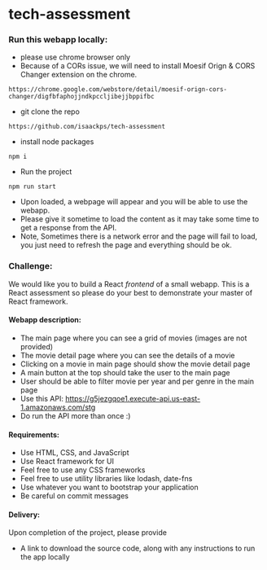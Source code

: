 # tech-assessment

### Run this webapp locally:
* please use chrome browser only
* Because of a CORs issue, we will need to install Moesif Orign & CORS Changer extension on the chrome.
```
https://chrome.google.com/webstore/detail/moesif-orign-cors-changer/digfbfaphojjndkpccljibejjbppifbc
```
* git clone the repo
```
https://github.com/isaackps/tech-assessment
```
* install node packages
```
npm i
```
* Run the project
```
npm run start
```
* Upon loaded, a webpage will appear and you will be able to use the webapp. 
* Please give it sometime to load the content as it may take some time to get a response from the API.
* Note, Sometimes there is a network error and the page will fail to load, you just need to refresh the page and everything should be ok.


### Challenge:
We would like you to build a React *frontend* of a small webapp. This is a React assessment so please do your best to demonstrate your master of React framework.

#### Webapp description:
* The main page where you can see a grid of movies (images are not provided)
* The movie detail page where you can see the details of a movie
* Clicking on a movie in main page should show the movie detail page
* A main button at the top should take the user to the main page
* User should be able to filter movie per year and per genre in the main page
* Use this API: https://g5jezgqoe1.execute-api.us-east-1.amazonaws.com/stg
* Do run the API more than once :)

#### Requirements:
* Use HTML, CSS, and JavaScript
* Use React framework for UI
* Feel free to use any CSS frameworks
* Feel free to use utility libraries like lodash, date-fns
* Use whatever you want to bootstrap your application
* Be careful on commit messages

#### Delivery:
Upon completion of the project, please provide
* A link to download the source code, along with any instructions to run the app locally
